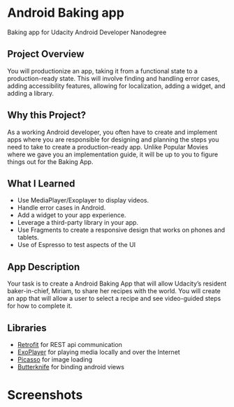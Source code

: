 # Android Baking app
Baking app for Udacity Android Developer Nanodegree

## Project Overview
You will productionize an app, taking it from a functional state to a production-ready state. This will involve finding and handling error cases, adding accessibility features, allowing for localization, adding a widget, and adding a library.

## Why this Project?
As a working Android developer, you often have to create and implement apps where you are responsible for designing and planning the steps you need to take to create a production-ready app. Unlike Popular Movies where we gave you an implementation guide, it will be up to you to figure things out for the Baking App.

## What I Learned
- Use MediaPlayer/Exoplayer to display videos.
- Handle error cases in Android.
- Add a widget to your app experience.
- Leverage a third-party library in your app.
- Use Fragments to create a responsive design that works on phones and tablets.
- Use of Espresso to test aspects of the UI

## App Description
Your task is to create a Android Baking App that will allow Udacity’s resident baker-in-chief, Miriam, to share her recipes with the world. You will create an app that will allow a user to select a recipe and see video-guided steps for how to complete it.

## Libraries
- [Retrofit](http://square.github.io/retrofit/) for REST api communication
- [ExoPlayer](https://github.com/google/ExoPlayer) for playing media locally and over the Internet
- [Picasso](http://square.github.io/picasso/) for image loading
- [Butterknife](https://jakewharton.github.io/butterknife/) for binding android views

# Screenshots
